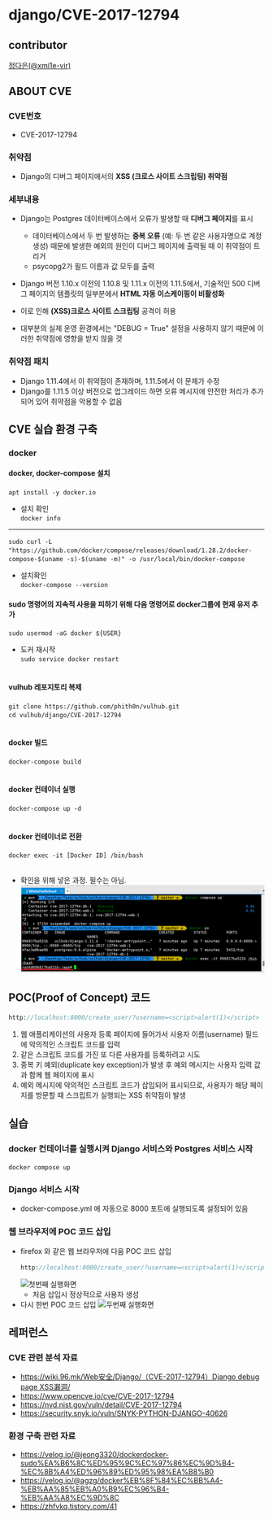 # django/CVE-2017-12794

## contributor
[정다은(@xmi1e-vir)](https://github.com/xmi1e-vir)

## ABOUT CVE
### CVE번호
- CVE-2017-12794
### 취약점
- Django의 디버그 페이지에서의 **XSS (크로스 사이트 스크립팅) 취약점**
### 세부내용
- Django는 Postgres 데이터베이스에서 오류가 발생할 때 **디버그 페이지**를 표시
  - 데이터베이스에서 두 번 발생하는 **중복 오류** (예: 두 번 같은 사용자명으로 계정 생성) 때문에 발생한 예외의 원인이 디버그 페이지에 출력될 때 이 취약점이 트리거
  - psycopg2가 필드 이름과 값 모두를 출력

- Django 버전 1.10.x 이전의 1.10.8 및 1.11.x 이전의 1.11.5에서, 기술적인 500 디버그 페이지의 템플릿의 일부분에서 **HTML 자동 이스케이핑이 비활성화**
  
- 이로 인해 **(XSS)크로스 사이트 스크립팅** 공격이 허용

- 대부분의 실제 운영 환경에서는 "DEBUG = True" 설정을 사용하지 않기 때문에 이러한 취약점에 영향을 받지 않을 것

### 취약점 패치
- Django 1.11.4에서 이 취약점이 존재하며, 1.11.5에서 이 문제가 수정
- Django를 1.11.5 이상 버전으로 업그레이드 하면 오류 메시지에 안전한 처리가 추가되어 있어 취약점을 악용할 수 없음

## CVE 실습 환경 구축
### docker
#### docker, docker-compose 설치
`apt install -y docker.io`
- 설치 확인<br>
`docker info`
---
`sudo curl -L "https://github.com/docker/compose/releases/download/1.28.2/docker-compose-$(uname -s)-$(uname -m)" -o /usr/local/bin/docker-compose`
- 설치확인<br>
`docker-compose --version`
#### sudo 명령어의 지속적 사용을 피하기 위해 다음 명령어로 docker그룹에 현재 유저 추가
  `sudo usermod -aG docker ${USER}`
  - 도커 재시작<br>
    `sudo service docker restart`<br><br>
#### vulhub 레포지토리 복제
  `git clone https://github.com/phith0n/vulhub.git`<br>
  `cd vulhub/django/CVE-2017-12794`<br><br>
#### docker 빌드
  `docker-compose build`<br><br>
#### docker 컨테이너 실행
  `docker-compose up -d`<br><br>
#### docker 컨테이너로 전환
  `docker exec -it [Docker ID] /bin/bash`<br><br>
  - 확인을 위해 넣은 과정. 필수는 아님.
![컨테이너 실행 화면](docker_run.png)

## POC(Proof of Concept) 코드
```PHP
http://localhost:8000/create_user/?username=<script>alert(1)</script>
```
1. 웹 애플리케이션의 사용자 등록 페이지에 들어가서 사용자 이름(username) 필드에 악의적인 스크립트 코드를 입력
2. 같은 스크립트 코드를 가진 또 다른 사용자를 등록하려고 시도
3. 중복 키 예외(duplicate key exception)가 발생 후 예외 메시지는 사용자 입력 값과 함께 웹 페이지에 표시
4. 예외 메시지에 악의적인 스크립트 코드가 삽입되어 표시되므로, 사용자가 해당 페이지를 방문할 때 스크립트가 실행되는 XSS 취약점이 발생

## 실습
### docker 컨테이너를 실행시켜 Django 서비스와 Postgres 서비스 시작
`docker compose up`
### Django 서비스 시작
- docker-compose.yml 에 자동으로 8000 포트에 실행되도록 설정되어 있음
### 웹 브라우저에 POC 코드 삽입
- firefox 와 같은 웹 브라우저에 다음 POC 코드 삽입
  ```php
  http://localhost:8000/create_user/?username=<script>alert(1)</script>
  ```
  ![첫번째 실행화면](first_excute.png)
  - 처음 삽입시 정상적으로 사용자 생성
- 다시 한번 POC 코드 삽입
  ![두번째 실행화면](second_excute_XSS.png)


## 레퍼런스
### CVE 관련 분석 자료
- [https://wiki.96.mk/Web安全/Django/（CVE-2017-12794）Django debug page XSS漏洞/](https://wiki.96.mk/Web%E5%AE%89%E5%85%A8/Django/%EF%BC%88CVE-2017-12794%EF%BC%89Django%20debug%20page%20XSS%E6%BC%8F%E6%B4%9E/)
- https://www.opencve.io/cve/CVE-2017-12794
- https://nvd.nist.gov/vuln/detail/CVE-2017-12794
- https://security.snyk.io/vuln/SNYK-PYTHON-DJANGO-40626
### 환경 구축 관련 자료
- https://velog.io/@jeong3320/dockerdocker-sudo%EA%B6%8C%ED%95%9C%EC%97%86%EC%9D%B4-%EC%8B%A4%ED%96%89%ED%95%98%EA%B8%B0
- https://velog.io/@agzg/docker%EB%8F%84%EC%BB%A4-%EB%AA%85%EB%A0%B9%EC%96%B4-%EB%AA%A8%EC%9D%8C
- https://zhfvkq.tistory.com/41
